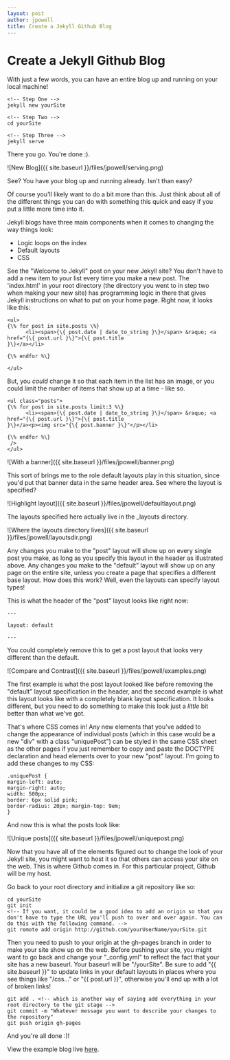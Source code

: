 ```yaml
---
layout: post
author: jpowell
title: Create a Jekyll Github Blog
---
```


# Create a Jekyll Github Blog


With just a few words, you can have an entire blog up and running on your local machine!

```
<!-- Step One -->
jekyll new yourSite

<!-- Step Two -->
cd yourSite

<!-- Step Three -->
jekyll serve
```

There you go. You're done :).

![New Blog]({{ site.baseurl }}/files/jpowell/serving.png)

See? You have your blog up and running already. Isn't than easy?

Of course you'll likely want to do a bit more than this. Just think about all of the different things you can do with something this quick and easy if you put a little more time into it.

Jekyll blogs have three main components when it comes to changing the way things look:

* Logic loops on the index
* Default layouts
* CSS

See the "Welcome to Jekyll" post on your new Jekyll site? You don't have to add a new item to your list every time you make a new post. The 'index.html' in your root directory (the directory you went to in step two when making your new site) has programming logic in there that gives Jekyll instructions on what to put on your home page. Right now, it looks like this:

```
<ul>
{\% for post in site.posts \%}
      <li><span>{\{ post.date | date_to_string }\}</span> &raquo; <a href="{\{ post.url }\}">{\{ post.title 
}\}</a></li>

{\% endfor %\}

</ul>
```

But, you *could* change it so that each item in the list has an image, or you could limit the number of items that show up at a time - like so.

```
<ul class="posts">
{\% for post in site.posts limit:3 %\}
      <li><span>{\{ post.date | date_to_string }\}</span> &raquo; <a href="{\{ post.url }\}">{\{ post.title 
}\}</a><p><img src="{\{ post.banner }\}"</p></li>

{\% endfor %\}
 />
</ul>
```

![With a banner]({{ site.baseurl }}/files/jpowell/banner.png)

This sort of brings me to the role default layouts play in this situation, since you'd put that banner data in the same header area. See where the layout is specified?

![Highlight layout]({{ site.baseurl }}/files/jpowell/defaultlayout.png)

The layouts specified here actually live in the _layouts directory.

![Where the layouts directory lives]({{ site.baseurl }}/files/jpowell/layoutsdir.png)

Any changes you make to the "post" layout will show up on every single post you make, as long as you specify this layout in the header as illustrated above. Any changes you make to the "default" layout will show up on any page on the entire site, unless you create a page that specifies a different base layout. How does this work? Well, even the layouts can specify layout types!

This is what the header of the "post" layout looks like right now:

```
---

layout: default

---
```

You could completely remove this to get a post layout that looks very different than the default.

![Compare and Contrast]({{ site.baseurl }}/files/jpowell/examples.png)

The first example is what the post layout looked like before removing the "default" layout specification in the header, and the second example is what this layout looks like with a completely blank layout specification. It looks different, but you need to do something to make this look just a *little* bit better than what we've got.

That's where CSS comes in! Any new elements that you've added to change the appearance of individual posts (which in this case would be a new "div" with a class "uniquePost") can be styled in the same CSS sheet as the other pages if you just remember to copy and paste the DOCTYPE declaration and head elements over to your new "post" layout. I'm going to add these changes to my CSS:

```
.uniquePost {
margin-left: auto; 
margin-right: auto; 
width: 500px; 
border: 6px solid pink; 
border-radius: 20px; margin-top: 9em;
}
```

And now this is what the posts look like:

![Unique posts]({{ site.baseurl }}/files/jpowell/uniquepost.png)

Now that you have all of the elements figured out to change the look of your Jekyll site, you might want to host it so that others can access your site on the web. This is where Github comes in. For this particular project, Github will be my host.

Go back to your root directory and initialize a git repository like so:

```
cd yourSite
git init
<!-- If you want, it could be a good idea to add an origin so that you don't have to type the URL you'll push to over and over again. You can do this with the following command. -->
git remote add origin http://github.com/yourUserName/yourSite.git
```

Then you need to push to your origin at the gh-pages branch in order to make your site show up on the web. Before pushing your site, you might want to go back and change your "_config.yml" to reflect the fact that your site has a new baseurl. Your baseurl will be "/yourSite". Be sure to add "{{ site.baseurl }}" to update links in your default layouts in places where you see things like "/css..." or "{{ post.url }}", otherwise you'll end up with a lot of broken links!

```
git add . <!-- which is another way of saying add everything in your root directory to the git stage -->
git commit -m "Whatever message you want to describe your changes to the repository"
git push origin gh-pages
```

And you're all done :)!

View the example blog live [here](http://dieschwarzekobra.github.io/kawaii).
